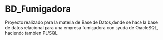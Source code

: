 # BD_Fumigadora
Proyecto realizado para la materia de Base de Datos,donde se hace la base de datos relacional para una empresa fumigadora con ayuda de OracleSQL, haciendo tambien  PL/SQL
